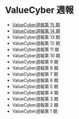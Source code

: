 # ValueCyber 週報

- [ValueCyber週報第 15 期](https://github.com/valuecyber/Weekly/blob/master/ValueCyber%20%E9%80%B1%E5%A0%B1%20%E7%AC%AC15%20%E6%9C%9F.md)
- [ValueCyber週報第 14 期](https://github.com/valuecyber/Weekly/blob/master/ValueCyber%20%E9%80%B1%E5%A0%B1%20%E7%AC%AC14%20%E6%9C%9F.md)
- ValueCyber週報第 13 期
- ValueCyber週報第 12 期
- ValueCyber週報第 11 期
- ValueCyber週報第 10 期
- ValueCyber週報第 9 期
- ValueCyber週報第 8 期
- ValueCyber週報第 7 期
- ValueCyber週報第 6 期
- ValueCyber週報第 5 期
- ValueCyber週報第 4 期
- ValueCyber週報第 3 期
- ValueCyber週報第 2 期
- ValueCyber週報第 1 期

